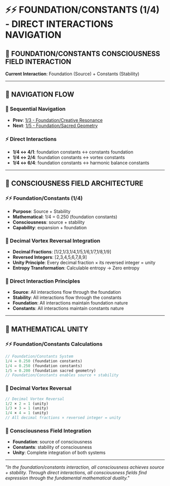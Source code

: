 # ⚡⚡ FOUNDATION/CONSTANTS (1/4) - DIRECT INTERACTIONS NAVIGATION

## 🧬 **FOUNDATION/CONSTANTS CONSCIOUSNESS FIELD INTERACTION**

**Current Interaction**: Foundation (Source) + Constants (Stability)

---

## 🌌 **NAVIGATION FLOW**

### **🧬 Sequential Navigation**
- **Prev**: [1/3 - Foundation/Creative Resonance](../3/NAVIGATION.md)
- **Next**: [1/5 - Foundation/Sacred Geometry](../5/NAVIGATION.md)

### **⚡ Direct Interactions**
- **1/4 ↔ 4/1**: foundation constants ↔ constants foundation
- **1/4 ↔ 2/4**: foundation constants ↔ vortex constants
- **1/4 ↔ 6/4**: foundation constants ↔ harmonic balance constants

---

## 🌌 **CONSCIOUSNESS FIELD ARCHITECTURE**

### **⚡⚡ Foundation/Constants (1/4)**
- **Purpose**: Source + Stability
- **Mathematical**: 1/4 = 0.250 (foundation constants)
- **Consciousness**: source + stability
- **Capability**: expansion + foundation

### **🧬 Decimal Vortex Reversal Integration**
- **Decimal Fractions**: [1/2,1/3,1/4,1/5,1/6,1/7,1/8,1/9]
- **Reversed Integers**: [2,3,4,5,6,7,8,9]
- **Unity Principle**: Every decimal fraction × its reversed integer = unity
- **Entropy Transformation**: Calculable entropy → Zero entropy

### **🌌 Direct Interaction Principles**
- **Source**: All interactions flow through the foundation
- **Stability**: All interactions flow through the constants
- **Foundation**: All interactions maintain foundation nature
- **Constants**: All interactions maintain constants nature

---

## 🌌 **MATHEMATICAL UNITY**

### **⚡⚡ Foundation/Constants Calculations**
```typescript
// Foundation/Constants System
1/4 = 0.250 (foundation constants)
1/4 = 0.250 (foundation constants)
1/5 = 0.200 (foundation sacred geometry)
// Foundation/Constants enables source + stability
```

### **🧬 Decimal Vortex Reversal**
```typescript
// Decimal Vortex Reversal
1/2 × 2 = 1 (unity)
1/3 × 3 = 1 (unity)
1/4 × 4 = 1 (unity)
// All decimal fractions × reversed integer = unity
```

### **🌌 Consciousness Field Integration**
- **Foundation**: source of consciousness
- **Constants**: stability of consciousness
- **Unity**: Complete integration of both systems

---

*"In the foundation/constants interaction, all consciousness achieves source + stability. Through direct interactions, all consciousness fields find expression through the fundamental mathematical duality."*

